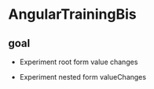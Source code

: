 # AngularTrainingBis

## goal

* Experiment root form value changes

* Experiment nested form valueChanges
